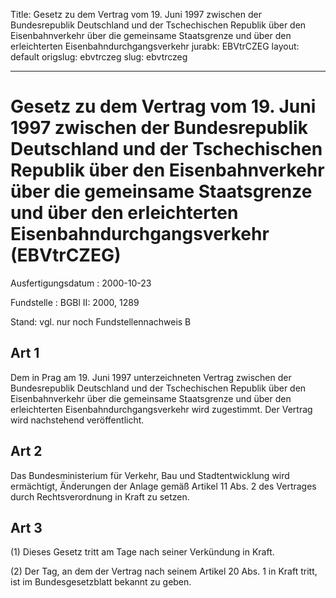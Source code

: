 Title: Gesetz zu dem Vertrag vom 19. Juni 1997 zwischen der Bundesrepublik Deutschland
  und der Tschechischen Republik über den Eisenbahnverkehr über die gemeinsame Staatsgrenze
  und über den erleichterten Eisenbahndurchgangsverkehr
jurabk: EBVtrCZEG
layout: default
origslug: ebvtrczeg
slug: ebvtrczeg

---

# Gesetz zu dem Vertrag vom 19. Juni 1997 zwischen der Bundesrepublik Deutschland und der Tschechischen Republik über den Eisenbahnverkehr über die gemeinsame Staatsgrenze und über den erleichterten Eisenbahndurchgangsverkehr (EBVtrCZEG)

Ausfertigungsdatum
:   2000-10-23

Fundstelle
:   BGBl II: 2000, 1289

Stand: vgl. nur noch Fundstellennachweis B

## Art 1

Dem in Prag am 19. Juni 1997 unterzeichneten Vertrag zwischen der
Bundesrepublik Deutschland und der Tschechischen Republik über den
Eisenbahnverkehr über die gemeinsame Staatsgrenze und über den
erleichterten Eisenbahndurchgangsverkehr wird zugestimmt. Der Vertrag
wird nachstehend veröffentlicht.


## Art 2

Das Bundesministerium für Verkehr, Bau und Stadtentwicklung wird
ermächtigt, Änderungen der Anlage gemäß Artikel 11 Abs. 2 des
Vertrages durch Rechtsverordnung in Kraft zu setzen.


## Art 3

(1) Dieses Gesetz tritt am Tage nach seiner Verkündung in Kraft.

(2) Der Tag, an dem der Vertrag nach seinem Artikel 20 Abs. 1 in Kraft
tritt, ist im Bundesgesetzblatt bekannt zu geben.

